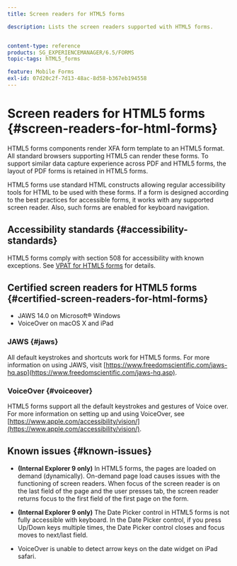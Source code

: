 ```yaml
---
title: Screen readers for HTML5 forms

description: Lists the screen readers supported with HTML5 forms.


content-type: reference
products: SG_EXPERIENCEMANAGER/6.5/FORMS
topic-tags: hTML5_forms

feature: Mobile Forms
exl-id: 07d20c2f-7d13-48ac-8d58-b367eb194558
---
```

# Screen readers for HTML5 forms {#screen-readers-for-html-forms}

HTML5 forms components render XFA form template to an HTML5 format. All standard browsers supporting HTML5 can render these forms. To support similar data capture experience across PDF and HTML5 forms, the layout of PDF forms is retained in HTML5 forms.

HTML5 forms use standard HTML constructs allowing regular accessibility tools for HTML to be used with these forms. If a form is designed according to the best practices for accessible forms, it works with any supported screen reader. Also, such forms are enabled for keyboard navigation.

## Accessibility standards {#accessibility-standards}

HTML5 forms comply with section 508 for accessibility with known exceptions. See [VPAT for HTML5 forms](https://www.adobe.com/content/dam/cc1/en/accessibility/compliance/pdfs/adobe-livecycle-es4-section-508-vpat-portfolio.pdf) for details.

## Certified screen readers for HTML5 forms {#certified-screen-readers-for-html-forms}

* JAWS 14.0 on Microsoft&reg; Windows
* VoiceOver on macOS X and iPad

### JAWS {#jaws}

All default keystrokes and shortcuts work for HTML5 forms. For more information on using JAWS, visit [https://www.freedomscientific.com/jaws-hq.asp](https://www.freedomscientific.com/jaws-hq.asp).

### VoiceOver {#voiceover}

HTML5 forms support all the default keystrokes and gestures of Voice over. For more information on setting up and using VoiceOver, see [https://www.apple.com/accessibility/vision/](https://www.apple.com/accessibility/vision/).

## Known issues {#known-issues}

* **(Internal Explorer 9 only)** In HTML5 forms, the pages are loaded on demand (dynamically). On-demand page load causes issues with the functioning of screen readers. When focus of the screen reader is on the last field of the page and the user presses tab, the screen reader returns focus to the first field of the first page on the form.
* **(Internal Explorer 9 only)** The Date Picker control in HTML5 forms is not fully accessible with keyboard. In the Date Picker control, if you press Up/Down keys multiple times, the Date Picker control closes and focus moves to next/last field.

* VoiceOver is unable to detect arrow keys on the date widget on iPad safari.
